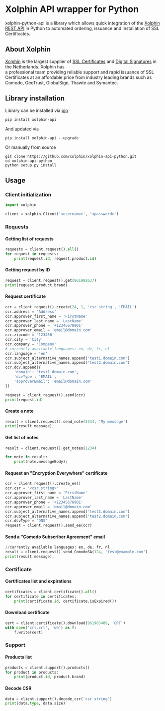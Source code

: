 # Xolphin API wrapper for Python
xolphin-python-api is a library which allows quick integration of the [Xolphin REST API](https://api.xolphin.com) in Python to automated ordering, issuance and installation of SSL Certificates.

## About Xolphin
[Xolphin](https://www.xolphin.nl/) is the largest supplier of [SSL Certificates](https://www.sslcertificaten.nl) and [Digital Signatures](https://www.digitalehandtekeningen.nl) in the Netherlands. Xolphin has  
a professional team providing reliable support and rapid issuance of SSL Certificates at an affordable price from industry leading brands such as Comodo, GeoTrust, GlobalSign, Thawte and Symantec.

## Library installation

Library can be installed via [pip](https://pypi.python.org/pypi/pip)

```
pip install xolphin-api
```

And updated via

```
pip install xolphin-api --upgrade
```

Or manually from source

```
git clone https://github.com/xolphin/xolphin-api-python.git
cd xolphin-api-python
python setup.py install
```

## Usage

### Client initialization

```python
import xolphin

client = xolphin.Client('<username>', '<password>')
```

### Requests

#### Getting list of requests

```python
requests = client.request().all()
for request in requests:
    print(request.id, request.product.id)
```

#### Getting request by ID

```python
request = client.request().get(961992637)
print(request.product.brand)
```

#### Request certificate

```python
ccr = client.request().create(24, 1, 'csr string', 'EMAIL')
ccr.address = 'Address'
ccr.approver_first_name = 'FirstName'
ccr.approver_last_name = 'LastName'
ccr.approver_phone = '+12345678901'
ccr.approver_email = 'email@domain.com'
ccr.zipcode = '123456'
ccr.city = 'City'
ccr.company = 'Company'
# currently available languages: en, de, fr, nl
ccr.language = 'en'
ccr.subject_alternative_names.append('test1.domain.com')
ccr.subject_alternative_names.append('test2.domain.com')
ccr.dcv.append({
    'domain': 'test1.domain.com',
    'dcvType': 'EMAIL',
    'approverEmail': 'email@domain.com'
})

request = client.request().send(ccr)
print(request.id)
```

#### Create a note

```python
result = client.request().send_note(1234, 'My message')
print(result.message);
```

#### Get list of notes

```python
result = client.request().get_notes(1234)

for note in result:
    print(note.messageBody);
```

#### Request an "Encryption Everywhere" certificate
```python
ccr = client.request().create_ee()
ccr.csr = "<csr_string>"
ccr.approver_first_name = 'FirstName'
ccr.approver_last_name = 'LastName'
ccr.approver_phone = '+12345678901'
ccr.approver_email = 'email@domain.com'
ccr.subject_alternative_names.append('test1.domain.com')
ccr.subject_alternative_names.append('test2.domain.com')
ccr.dcvType = 'DNS'
request = client.request().send_ee(ccr)
```

#### Send a "Comodo Subscriber Agreement" email

```python
//currently available languages: en, de, fr, nl
result = client.request().send_ComodoSA(124, 'test@example.com')
print(result.message);
```


### Certificate

#### Certificates list and expirations

```python
certificates = client.certificate().all()
for certificate in certificates:
    print(certificate.id, certificate.isExpired())
```

#### Download certificate

```python
cert = client.certificate().download(961983489, 'CRT')
with open('crt.crt', 'wb') as f:
    f.write(cert)
```

### Support

#### Products list

```python
products = client.support().products()
for product in products:
    print(product.id, product.brand)
```

#### Decode CSR

```python
data = client.support().decode_csr('csr string')
print(data.type, data.size)
```
